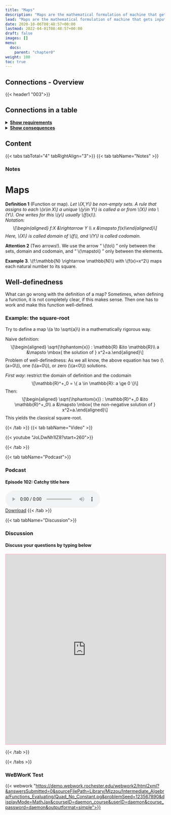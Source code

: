 ```yaml
---
title: "Maps"
description: "Maps are the mathematical formulation of machine that gets inputs and generate outputs. On both sides, sets are needed."
lead: "Maps are the mathematical formulation of machine that gets inputs and generate outputs. On both sides, sets are needed."
date: 2020-10-06T08:48:57+00:00
lastmod: 2022-04-01T08:48:57+00:00
draft: false
images: []
menu:
  docs:
    parent: "chapter0"
weight: 100
toc: true
---
```


## Connections - Overview

{{< header1 "003">}}

## Connections in a table

<details>
<summary><b><u>Show requirements</u></b></summary>
<div class="table-responsive-sm">
<table class="table">
<thead>
  <tr>
    <th scope="col">Concept</th>
    <th scope="col">Content</th>
  </tr>
</thead>
<tbody>

<tr>
<th scope="row"><a href="../../chapter0/001/">Sets</a></th>
<td>Sets are the basic building blocks for a lot of mathematics. In order to rigorously define numbers and doing real analysis, we need to know how to work with sets.</td>
</tr>
        
<tr class="bg-danger">
<th scope="row"><a href="../../chapter0/003/">Maps</a></th>
<td>Maps are the mathematical formulation of machine that gets inputs and generate outputs. On both sides, sets are needed.</td>
</tr>
        
</tbody>
</table>
</div>
</details>

<details>
<summary><b><u>Show consequences</u></b></summary>
<div class="table-responsive-sm">
<table class="table">
<thead>
  <tr>
    <th scope="col">Concept</th>
    <th scope="col">Content</th>
  </tr>
</thead>
<tbody>

<tr class="bg-danger">
<th scope="row"><a href="../../chapter0/003/">Maps</a></th>
<td>Maps are the mathematical formulation of machine that gets inputs and generate outputs. On both sides, sets are needed.</td>
</tr>
        
<tr>
<th scope="row"><a href="../../chapter0/005/">Image and Preimage</a></th>
<td>Via images and preimages we describe how functions work on sets.</td>
</tr>
        
<tr>
<th scope="row"><a href="../../chapter0/007/">Composition</a></th>
<td>Ein Satz</td>
</tr>
        
<tr>
<th scope="row"><a href="../../chapter1/100/">Sequences</a></th>
<td>Ein Satz</td>
</tr>
        
<tr>
<th scope="row"><a href="../../chapter1/101/">Convergence</a></th>
<td>Ein Satz</td>
</tr>
        
</tbody>
</table>
</div>
</details>


## Content

{{< tabs tabTotal="4" tabRightAlign="3">}}
{{< tab tabName="Notes" >}}

### Notes 
<h1 id="maps">Maps</h1>
<div class="Definition">
<p><strong>Definition 1</strong> (Function or map). <em>Let <span
class="math inline">\(X,Y\)</span> be non-empty sets. A rule that
assigns to each <span class="math inline">\(x\in X\)</span> a unique
<span class="math inline">\(y\in Y\)</span> is called a or from <span
class="math inline">\(X\)</span> into <span
class="math inline">\(Y\)</span>. One writes for this <span
class="math inline">\(y\)</span> usually <span
class="math inline">\(f(x)\)</span>.<br />
Notation:<br />
<span class="math display">\[\begin{aligned}
f:X &amp;\rightarrow Y \\
x &amp;\mapsto f(x)\end{aligned}\]</span> Here, <span
class="math inline">\(X\)</span> is called <em>domain</em> of <span
class="math inline">\(f\)</span>, and <span
class="math inline">\(Y\)</span> is called <em>codomain</em>.</em></p>
</div>
<div class="Attention">
<p><strong>Attention 2</strong> (Two arrows!). We use the arrow “ <span
class="math inline">\(\to\)</span> ” only between the sets, domain and
codomain, and “ <span class="math inline">\(\mapsto\)</span> ” only
between the elements.</p>
</div>
<div class="example">
<p><strong>Example 3</strong>. <span class="math inline">\(f:\mathbb{N}
\rightarrow \mathbb{N}\)</span> with <span
class="math inline">\(f(x)=x^2\)</span> maps each natural number to its
square.</p>
</div>
<h2 class="unnumbered" id="well-definedness">Well-definedness</h2>
<p>What can go wrong with the definition of a map? Sometimes, when
defining a function, it is not completely clear, if this makes sense.
Then one has to work and make this function well-defined.</p>
<h3 id="example-the-square-root">Example: the square-root</h3>
<p>Try to define a map <span class="math inline">\(a \to
\sqrt{a}\)</span> in a mathematically rigorous way.</p>
<p>Naive definition: <span class="math display">\[\begin{aligned}
\sqrt{\hphantom{x}} : \mathbb{R} &amp;\to \mathbb{R}\\
         a &amp;\mapsto \mbox{ the solution of }
x^2=a.\end{aligned}\]</span> Problem of well-definedness: As we all
know, the above equation has two (<span
class="math inline">\(a&gt;0\)</span>), one (<span
class="math inline">\(a=0\)</span>), or zero (<span
class="math inline">\(a&lt;0\)</span>) solutions.</p>
<p><em>First way</em>: restrict the domain of definition and the
codomain <span class="math display">\[\mathbb{R}^+_0 =  \{ a \in
\mathbb{R}: a \ge 0 \}\]</span> Then: <span
class="math display">\[\begin{aligned}
\sqrt{\hphantom{x}} : \mathbb{R}^+_0 &amp;\to \mathbb{R}^+_0\\
         a &amp;\mapsto  \mbox{ the non-negative solution of }
x^2=a.\end{aligned}\]</span> This yields the classical square-root.</p>


{{< /tab >}}
{{< tab tabName="Video" >}}

{{< youtube "JoLDwNh1lZ8?start=260">}}

{{< /tab >}}


{{< tab tabName="Podcast">}}
<h3>Podcast</h3>
<h4>Episode 102: Catchy title here</h4>
<audio controls>
  <source src="PODCAST_real" type="audio/wav" />
  Your browser does not support the audio element.
</audio>
<br />
<a href="" class="btn btn-primary btn-lg" download="PODCAST_real"
  >Download</a
>
{{< /tab >}}

{{< tab tabName="Discussion">}}

  <h3>Discussion</h3>
  <h4>Discuss your questions by typing below</h4>

  <iframe
    style="border: 2px solid pink"
    class="embed-responsive-item"
    name="embed_readwrite"
    src="https://pads.rz.tuhh.de/p/"
    width="100%"
    height="600"
  ></iframe>

{{< /tab >}}

{{< /tabs >}}


### WeBWorK Test

{{< webwork "https://demo.webwork.rochester.edu/webwork2/html2xml?&answersSubmitted=0&sourceFilePath=Library/Mizzou/Intermediate_Algebra/Functions_Evaluating/Quad_No_Constant.pg&problemSeed=123567890&displayMode=MathJax&courseID=daemon_course&userID=daemon&course_password=daemon&outputformat=simple">}}
